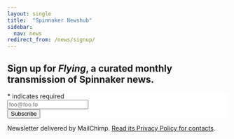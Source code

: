 ```yaml
---
layout: single
title:  "Spinnaker Newshub"
sidebar:
  nav: news
redirect_from: /news/signup/
---
```

## Sign up for *Flying*, a curated monthly transmission of Spinnaker news.

<!-- Begin Mailchimp Signup Form -->
<link href="//cdn-images.mailchimp.com/embedcode/classic-10_7.css" rel="stylesheet" type="text/css">
<style type="text/css">
	#mc_embed_signup{background:#fff; clear:left; }

    .wj-contact-form input {
        vertical-align: middle;
        margin-top: 0.25em;
        margin-bottom: 0.5em;
        padding: 0.75em;
        border:1px solid #444;
        outline-color: #2e83e6;
        border-radius: 3px;
        transition: box-shadow .2s ease;
    }

    .wj-contact-form input[type="submit"] {
        background-color: #139BB4;
        border: 1px solid #139BB4;;
        color: #eee;
    }
</style>

<div id="mc_embed_signup">
<form action="https://cloudbees.us3.list-manage.com/subscribe/post?u=337682949220da87810dfa7a7&amp;id=aae9b6cff0" method="post" id="mc-embedded-subscribe-form" name="mc-embedded-subscribe-form" class="wj-contact-form validate" target="_blank" novalidate>
    <div id="mc_embed_signup_scroll">
<div class="indicates-required"><span class="asterisk">*</span> indicates required</div>
<div class="mc-field-group">
	<input type="email" value="" name="EMAIL" class="required email" id="mce-EMAIL" placeholder="foo@foo.fo">
</div>
	<div id="mce-responses" class="clear">
		<div class="response" id="mce-error-response" style="display:none"></div>
		<div class="response" id="mce-success-response" style="display:none"></div>
	</div>    <!-- real people should not fill this in and expect good things - do not remove this or risk form bot signups-->
    <div style="position: absolute; left: -5000px;" aria-hidden="true"><input type="text" name="b_337682949220da87810dfa7a7_aae9b6cff0" tabindex="-1" value=""></div>
    <div class="clear"><input type="submit" value="Subscribe" name="subscribe" id="mc-embedded-subscribe" class=".wj-contact-form"></div>
    </div>
</form>
</div>

<!--End mc_embed_signup-->


Newsletter delivered by MailChimp. [Read its Privacy Policy for contacts](https://mailchimp.com/legal/privacy/#3._Privacy_for_Contacts).
